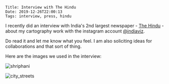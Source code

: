     Title: Interview with The Hindu
    Date: 2019-12-26T22:00:13
    Tags: interview, press, hindu

I recently did an interview with India's 2nd largest newspaper - [The Hindu](https://www.thehindu.com/society/shriphani-palakodety-indiaviz-2019-instagram-data-visualisations-and-india-maps/article30347624.ece) - about my cartography work with
the instagram account [@indiaviz](https://instagram.com/indiaviz).

Do read it and let me know what you feel. I am also soliciting ideas for collaborations and that sort of thing.

<!-- more -->

Here are the images we used in the interview:

![shriphani](/img/shriphani.png)

![city_streets](/img/cities_high_res.png)